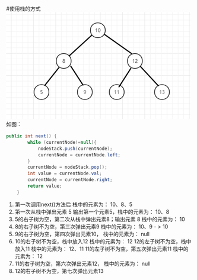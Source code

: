 #使用栈的方式
![image-20210801121529631](BSTIterator2.png)
如图：
```java
public int next() {
        while (currentNode!=null){
            nodeStack.push(currentNode);
            currentNode = currentNode.left;
        }
        currentNode = nodeStack.pop();
        int value = currentNode.val;
        currentNode = currentNode.right;
        return value;
    }
```

1.  第一次调用next()方法后 栈中的元素为： 10、8、5
2.  第一次从栈中弹出元素 5 输出第一个元素5，栈中的元素为： 10、8 
3. 5的右子树为空，第二次从栈中弹出元素8；输出元素 8  栈中的元素为： 10
4. 8的右子树不为空，第三次弹出元素9   栈中的元素为： 10、9 - > 10
5. 9的右子树为空，第四次弹出元素10，  栈中的元素为： null
6. 10的右子树不为空，栈中放入12    栈中的元素为： 12
    12的左子树不为空，栈中放入11    栈中的元素为： 12、11
    11的左子树不为空，第五次弹出元素11     栈中的元素为： 12
7. 11的右子树为空，第六次弹出元素12， 栈中的元素为： null
8. 12的右子树不为空，第七次弹出元素13

